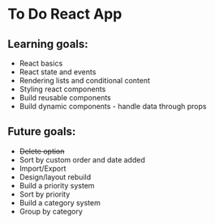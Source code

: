 # To Do React App

## Learning goals:

- React basics
- React state and events
- Rendering lists and conditional content
- Styling react components
- Build reusable components
- Build dynamic components - handle data through props

## Future goals:

- ~~Delete option~~
- Sort by custom order and date added
- Import/Export
- Design/layout rebuild
- Build a priority system
- Sort by priority
- Build a category system
- Group by category

